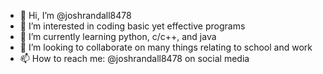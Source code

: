 - 👋 Hi, I’m @joshrandall8478
- 👀 I’m interested in coding basic yet effective programs
- 🌱 I’m currently learning python, c/c++, and java
- 💞️ I’m looking to collaborate on many things relating to school and work
- 📫 How to reach me: @joshrandall8478 on social media

<!---
joshrandall8478/joshrandall8478 is a ✨ special ✨ repository because its `README.md` (this file) appears on your GitHub profile.
You can click the Preview link to take a look at your changes.
--->
